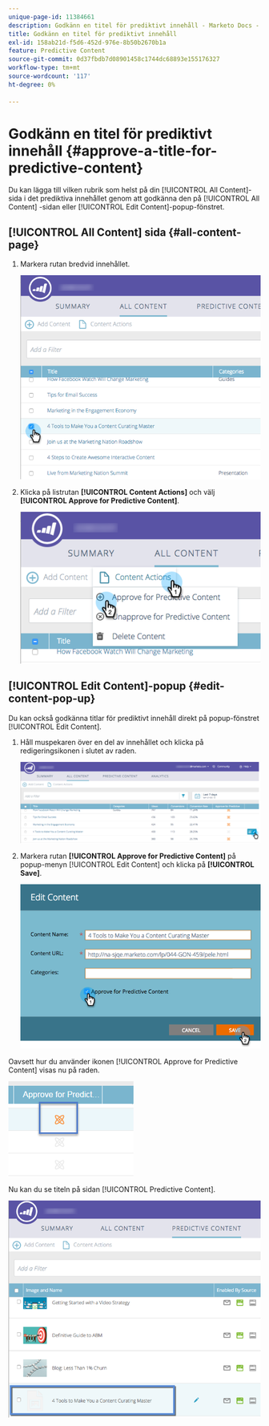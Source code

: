 ```yaml
---
unique-page-id: 11384661
description: Godkänn en titel för prediktivt innehåll - Marketo Docs - produktdokumentation
title: Godkänn en titel för prediktivt innehåll
exl-id: 158ab21d-f5d6-452d-976e-8b50b2670b1a
feature: Predictive Content
source-git-commit: 0d37fbdb7d08901458c1744dc68893e155176327
workflow-type: tm+mt
source-wordcount: '117'
ht-degree: 0%

---
```


# Godkänn en titel för prediktivt innehåll {#approve-a-title-for-predictive-content}

Du kan lägga till vilken rubrik som helst på din [!UICONTROL All Content]-sida i det prediktiva innehållet genom att godkänna den på [!UICONTROL All Content] -sidan eller [!UICONTROL Edit Content]-popup-fönstret.

## [!UICONTROL All Content] sida {#all-content-page}

1. Markera rutan bredvid innehållet.

   ![](assets/image2017-10-3-9-3a9-3a47.png)

1. Klicka på listrutan **[!UICONTROL Content Actions]** och välj **[!UICONTROL Approve for Predictive Content]**.

   ![](assets/image2017-10-3-9-3a10-3a31.png)

## [!UICONTROL Edit Content]-popup {#edit-content-pop-up}

Du kan också godkänna titlar för prediktivt innehåll direkt på popup-fönstret [!UICONTROL Edit Content].

1. Håll muspekaren över en del av innehållet och klicka på redigeringsikonen i slutet av raden.

   ![](assets/image2017-10-3-9-3a14-3a55.png)

1. Markera rutan **[!UICONTROL Approve for Predictive Content]** på popup-menyn [!UICONTROL Edit Content] och klicka på **[!UICONTROL Save]**.

   ![](assets/image2017-10-3-9-3a15-3a35.png)

Oavsett hur du använder ikonen [!UICONTROL Approve for Predictive Content] visas nu på raden.

![](assets/five.png)

Nu kan du se titeln på sidan [!UICONTROL Predictive Content].

![](assets/image2017-10-3-9-3a16-3a45.png)
